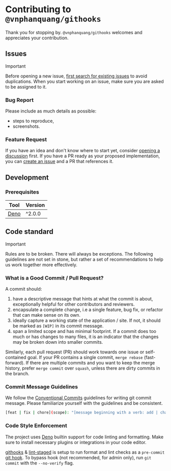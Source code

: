 # Contributing to `@vnphanquang/githooks`

Thank you for stopping by. `@vnphanquang/githooks` welcomes and appreciates your contribution.

## Issues

> [!IMPORTANT]
> Before opening a new issue, [first search for existing issues][github.issues.open] to avoid duplications. When you start working on an issue, make sure you are asked to be assigned to it.

### Bug Report

Please include as much details as possible:

- steps to reproduce,
- screenshots.

### Feature Request

If you have an idea and don't know where to start yet, consider [opening a discussion][github.discussions] first. If you have a PR ready as your proposed implementation, you can [create an issue][github.issues] and a PR that references it.

## Development

### Prerequisites

| Tool   | Version |
| ------ | ------- |
| [Deno] | ^2.0.0  |

[deno]: https://deno.com/
[conventionalcommits]: https://www.conventionalcommits.org/en/v1.0.0/

## Code standard

> [!IMPORTANT]
> Rules are to be broken. There will always be exceptions. The following guidelines are not set in stone, but rather a set of recommendations to help us work together more effectively.

### What is a Good Commit / Pull Request?

A commit should:

1. have a descriptive message that hints at what the commit is about, exceptionally helpful for other contributors and reviewers.
2. encapsulate a complete change, i.e a single feature, bug fix, or refactor that can make sense on its own.
3. ideally capture a working state of the application / site. If not, it should be marked as `[WIP]` in its commit message.
4. span a limited scope and has minimal footprint. If a commit does too much or has changes to many files, it is an indicator that the changes may be broken down into smaller commits.

Similarly, each pull request (PR) should work towards one issue or self-contained goal. If your PR contains a single commit, `merge rebase` (fast-forward). If there are multiple commits and you want to keep the merge history, prefer `merge commit` over `squash`, unless there are dirty commits in the branch.

### Commit Message Guidelines

We follow the [Conventional Commits][conventionalcommits] guidelines for writing git commit message. Please familiarize yourself with the guidelines and be consistent.

```bash
[feat | fix | chore](scope): "[message beginning with a verb: add | change | remove]"
```

### Code Style Enforcement

The project uses [Deno] builtin support for code linting and formatting. Make sure to install necessary plugins or integrations in your code editor.

[githooks][github] & [lint-staged] is setup to run format and lint checks as a `pre-commit` [git hook](https://git-scm.com/book/en/v2/Customizing-Git-Git-Hooks).
To bypass hook (not recommended, for admin only), run `git commit` with the `--no-verify` flag.

[github]: https://github.com/vnphanquang/githooks
[github.issues]: https://github.com/vnphanquang/githooks/issues?q=
[github.issues.open]: https://github.com/vnphanquang/githooks/issues?q=is%3Aissue+is%3Aopen
[github.discussions]: https://github.com/vnphanquang/githooks/discussions
[lint-staged]: https://github.com/okonet/lint-staged

